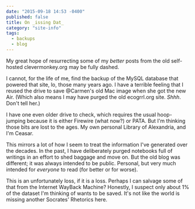 ```yaml
---
date: "2015-09-18 14:53 -0400"
published: false
title: On _issing Dat_
category: "site-info"
tags: 
  - backups
  - blog
---
```



My great hope of resurrecting some of my _better_ posts from the old self-hosted clevermonkey.org may be fully dashed.

I cannot, for the life of me, find the backup of the MySQL database that powered that site, lo, those many years ago. I have a terrible feeling that I reused the drive to save @Carmen's old Mac image when she got the new Air. (Which also means I may have purged the old ecogrrl.org site. _Shhh_. Don't tell her.)

I have one even older drive to check, which requires the usual hoop-jumping because it is either Firewire (what now?) or PATA. But I'm thinking those bits are lost to the ages. My own personal Library of Alexandria, and I'm Ceasar.

This mirrors a lot of how I seem to treat the information I've generated over the decades. In the past, I have deliberately purged notebooks full of writings in an effort to shed baggage and move on. But the old blog was different; it was always intended to be public. Personal, but very much intended for _everyone_ to read (for better or for worse).

This is an unfortunately loss, if it is a loss. Perhaps I can salvage some of that from the Internet WayBack Machine? Honestly, I suspect only about 1% of the dataset I'm thinking of wants to be saved. It's not like the world is missing another Socrates' Rhetorics here.

